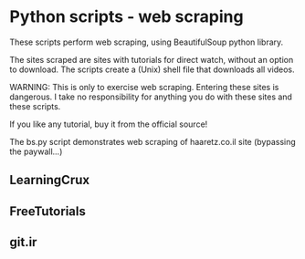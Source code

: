 # Python scripts - web scraping

These scripts perform web scraping, using BeautifulSoup python library.

The sites scraped are sites with tutorials for direct watch, without an option to download. The scripts create a (Unix) shell file that downloads all videos.

WARNING: This is only to exercise web scraping. Entering these sites is dangerous. I take no responsibility for anything you do with these sites and these scripts.

If you like any tutorial, buy it from the official source!

The bs.py script demonstrates web scraping of haaretz.co.il site (bypassing the paywall...)

## LearningCrux

## FreeTutorials

## git.ir

